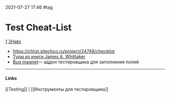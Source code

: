 2021-07-27 17:46
#tag
# Test Cheat-List
[1](http://wiki.software-testing.ru/%D0%A7%D0%B8%D1%82-%D0%BB%D0%B8%D1%81%D1%82_%D0%BF%D0%BE_Web_UI_%D0%BA%D0%BE%D0%BD%D1%82%D1%80%D0%BE%D0%BB%D0%B0%D0%BC_%D0%BE%D1%82_%D0%98%D0%B3%D0%BE%D1%80%D1%8F_%D0%9B%D1%8E%D0%B1%D0%B8%D0%BD%D0%B0)
[2Habr](https://habr.com/ru/post/524784/)
 - https://chlist.sitechco.ru/project/24748/checklist
 - [Туры из книги James A. Whittaker](http://testbase.ru/bugs)
 - [Bug magnet](https://okiseleva.blogspot.com/2018/09/bug-magnet.html)— аддон тестировщика для заполнения полей
_____________
#### Links
[[Testing]] | [[Инструменты для тестировщика]]